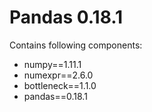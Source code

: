 # Pandas 0.18.1
Contains following components:
* numpy==1.11.1
* numexpr==2.6.0
* bottleneck==1.1.0
* pandas==0.18.1